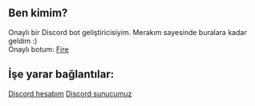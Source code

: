 ## Ben kimim?
Onaylı bir Discord bot geliştiricisiyim. Merakım sayesinde buralara kadar geldim :)
<br>
Onaylı botum: [Fire](https://top.gg/bot/732144670150361190)

## İşe yarar bağlantılar:
[Discord hesabım](https://discord.com/users/687003011934846979)
[Discord sunucumuz](https://galaxydev.tk/saturn)
